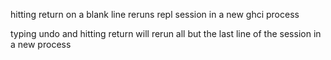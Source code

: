 

hitting return on a blank line reruns repl session in a new ghci process

typing undo and hitting return will rerun all but the last line of the session
in a new process
